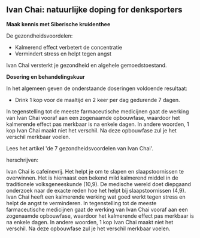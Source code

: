 ## Ivan Chai: natuurlijke doping for denksporters <br>
**Maak kennis met Siberische kruidenthee**

De gezondheidsvoordelen: 
* Kalmerend effect verbetert de concentratie
* Vermindert stress en helpt tegen angst

Ivan Chai versterkt je gezondheid en algehele gemoedstoestand.

**Dosering en behandelingskuur**

In het algemeen geven de onderstaande doseringen voldoende resultaat:

* Drink 1 kop voor de maaltijd en 2 keer per dag gedurende 7 dagen.

In tegenstelling tot de meeste farmaceutische medicijnen gaat de werking van Ivan Chai vooraf aan een zogenaamde opbouwfase, waardoor het kalmerende effect pas merkbaar is na enkele dagen. In andere woorden, 1 kop Ivan Chai maakt niet het verschil. Na deze opbouwfase zul je het verschil merkbaar voelen.



Lees het artikel 'de 7 gezondheidsvoordelen van Ivan Chai'. 


herschrijven: 

Ivan Chai is cafeïnevrij. Het helpt je om te slapen en slaapstoornissen te overwinnen. Het is hiernaast een bekend mild kalmerend middel in de traditionele volksgeneeskunde (10,9). De medische wereld doet diepgaand onderzoek naar de exacte reden hoe het helpt bij slaapstoornissen (4,9). Ivan Chai heeft een kalmerende werking wat goed werkt tegen stress en helpt de angst te verminderen. In tegenstelling tot de meeste farmaceutische medicijnen gaat de werking van Ivan Chai vooraf aan een zogenaamde opbouwfase, waardoor het kalmerende effect pas merkbaar is na enkele dagen. In andere woorden, 1 kop Ivan Chai maakt niet het verschil. Na deze opbouwfase zul je het verschil merkbaar voelen.
